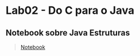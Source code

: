 # Lab02 - Do C para o Java
## Notebook sobre Java Estruturas
> [Notebook](notebook/lab02-java-estruturas-ra247171.ipynb)
